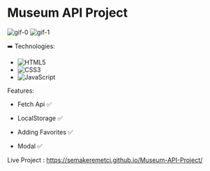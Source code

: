 # Museum API Project
![gif-0](https://user-images.githubusercontent.com/89296753/223132031-98e32c68-1461-457e-98c0-a5a334539bd9.gif)
![gif-1](https://user-images.githubusercontent.com/89296753/223132756-f576d1e8-2a3f-483a-aac1-48c291f71994.gif)

➡️ Technologies: 
- ![HTML5](https://img.shields.io/badge/-HTML5-black?style=flat-square&logo=html5&logoColor=red)
- ![CSS3](https://img.shields.io/badge/-CSS3-black?style=flat-square&logo=css3)
- ![JavaScript](https://img.shields.io/badge/-JavaScript-black?style=flat-square&logo=javascript)

Features:

- Fetch Api ✅

- LocalStorage ✅

- Adding Favorites ✅

- Modal ✅

Live Project : https://semakeremetci.github.io/Museum-API-Project/
